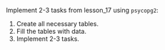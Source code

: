 Implement 2-3 tasks from lesson_17 using `psycopg2`:
1. Create all necessary tables.
2. Fill the tables with data.
3. Implement 2-3 tasks.
